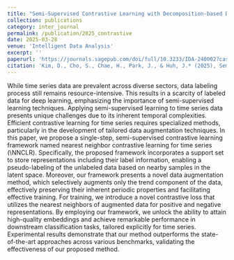 ```yaml
---
title: "Semi-Supervised Contrastive Learning with Decomposition-based Data Augmentation for Time Series Classification"
collection: publications
category: inter_journal
permalink: /publication/2025_contrastive
date: 2025-03-28
venue: 'Intelligent Data Analysis'
excerpt: ''
paperurl: 'https://journals.sagepub.com/doi/full/10.3233/IDA-240002?casa_token=RHXMJthVutAAAAAA%3AgdW7BtejNyxj7IAw3YiaISJfQWEYk7ZUjQcUe_4oJG7BWM3i2nIJBCA2Rux6xv41tEUGqroZh3wzgA'
citation: 'Kim, D., Cho, S., Chae, H., Park, J., & Huh, J.* (2025), Semi-Supervised Contrastive Learning with Decomposition-based Data Augmentation for Time Series Classification, Intelligent Data Analysis, 29(1), 94-115. (SCIE)'
---
```


While time series data are prevalent across diverse sectors, data labeling process still remains resource-intensive. This results in a scarcity of labeled data for deep learning, emphasizing the importance of semi-supervised learning techniques. Applying semi-supervised learning to time series data presents unique challenges due to its inherent temporal complexities. Efficient contrastive learning for time series requires specialized methods, particularly in the development of tailored data augmentation techniques. In this paper, we propose a single-step, semi-supervised contrastive learning framework named nearest neighbor contrastive learning for time series (\NNCLR). Specifically, the proposed framework incorporates a support set to store representations including their label information, enabling a pseudo-labeling of the unlabeled data based on nearby samples in the latent space. Moreover, our framework presents a novel data augmentation method, which selectively augments only the trend component of the data, effectively preserving their inherent periodic properties and facilitating effective training. For training, we introduce a novel contrastive loss that utilizes the nearest neighbors of augmented data for positive and negative representations. By employing our framework, we unlock the ability to attain high-quality embeddings and achieve remarkable performance in downstream classification tasks, tailored explicitly for time series. Experimental results demonstrate that our method outperforms the state-of-the-art approaches across various benchmarks, validating the effectiveness of our proposed method.

